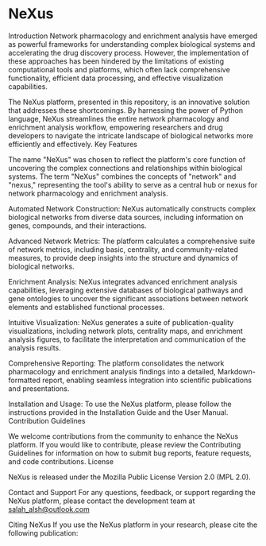 # NeXus

Introduction
Network pharmacology and enrichment analysis have emerged as powerful frameworks for understanding complex biological systems and accelerating the drug discovery process. However, the implementation of these approaches has been hindered by the limitations of existing computational tools and platforms, which often lack comprehensive functionality, efficient data processing, and effective visualization capabilities.

The NeXus platform, presented in this repository, is an innovative solution that addresses these shortcomings. By harnessing the power of Python language, NeXus streamlines the entire network pharmacology and enrichment analysis workflow, empowering researchers and drug developers to navigate the intricate landscape of biological networks more efficiently and effectively.
Key Features


The name "NeXus" was chosen to reflect the platform's core function of uncovering the complex connections and relationships within biological systems. The term "NeXus" combines the concepts of "network" and "nexus," representing the tool's ability to serve as a central hub or nexus for network pharmacology and enrichment analysis.

Automated Network Construction: 
NeXus automatically constructs complex biological networks from diverse data sources, including information on genes, compounds, and their interactions.

Advanced Network Metrics: 
The platform calculates a comprehensive suite of network metrics, including basic, centrality, and community-related measures, to provide deep insights into the structure and dynamics of biological networks.

Enrichment Analysis: 
NeXus integrates advanced enrichment analysis capabilities, leveraging extensive databases of biological pathways and gene ontologies to uncover the significant associations between network elements and established functional processes.

Intuitive Visualization: 
NeXus generates a suite of publication-quality visualizations, including network plots, centrality maps, and enrichment analysis figures, to facilitate the interpretation and communication of the analysis results.

Comprehensive Reporting: 
The platform consolidates the network pharmacology and enrichment analysis findings into a detailed, Markdown-formatted report, enabling seamless integration into scientific publications and presentations.


Installation and Usage:
To use the NeXus platform, please follow the instructions provided in the Installation Guide and the User Manual.
Contribution Guidelines

We welcome contributions from the community to enhance the NeXus platform. If you would like to contribute, please review the Contributing Guidelines for information on how to submit bug reports, feature requests, and code contributions.
License

NeXus is released under the Mozilla Public License Version 2.0 (MPL 2.0).

Contact and Support
For any questions, feedback, or support regarding the NeXus platform, please contact the development team at salah_alsh@outlook.com

Citing NeXus
If you use the NeXus platform in your research, please cite the following publication:





